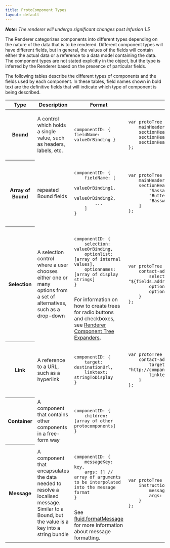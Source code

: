 ```yaml
---
title: ProtoComponent Types
layout: default
---
```


_**Note:** The renderer will undergo significant changes post Infusion 1.5_

The Renderer categorizes components into different types depending on the nature of the data that is to be rendered. Different component types will have different fields, but in general, the values of the fields will contain either the actual data or a reference to a data model containing the data. The component types are not stated explicitly in the object, but the type is inferred by the Renderer based on the presence of particular fields.

The following tables describe the different types of components and the fields used by each component. In these tables, field names shown in bold text are the definitive fields that will indicate which type of component is being described.

<table>
    <thead>
        <tr>
            <th>Type</th>
            <th>Description</th>
            <th>Format</th>
            <th>Example</th>
        </tr>
    </thead>
    <tbody>
        <tr>
            <th>Bound</th>
            <td>
                A control which holds a single value, such as headers, labels, etc.
            </td>
            <td>
            <!-- elements in <pre> aren't indented, as all the whitespace is included in the output -->
                <pre><code>
componentID: { fieldName: valueOrBinding }
                </code></pre>
            </td>
            <td>
                <pre><code>
var protoTree = {
    mainHeader: "Carving Woods",
    sectionHeader1: "Sassafras",
    sectionHeader1: "Butternut",
    sectionHeader1: "Basswood"
};
                </code></pre>
            </td>
        </tr>
        <tr>
            <th>Array of Bound</th>
            <td>repeated Bound fields</td>
            <td>
                <pre><code>
componentID: {
    fieldName: [
        valueOrBinding1,
        valueOrBinding2,
        ...
    ]
}
                </code></pre>
            </td>
            <td>
                <pre><code>
var protoTree = {
    mainHeader: "Carving Woods",
    sectionHeaders: [
        "Sassafras",
        "Butternut",
        "Basswood"
    ]
};
                </code></pre>
            </td>
        </tr>
        <tr>
            <th>Selection</th>
            <td>
                A selection control where a user chooses either one or many options from a set of alternatives, such as a drop-down
            </td>
            <td>
                <pre><code>
componentID: {
    selection: valueOrBinding,
    optionlist: [array of internal values],
    optionnames: [array of display strings]
}
                </code></pre>
                For information on how to create trees for radio buttons and checkboxes, see <a href="RendererComponentTreeExpanders.md">Renderer Component Tree Expanders</a>.
            </td>
            <td>
                <pre><code>
var protoTree = {
    contact-addressType1: {
        selection: "${fields.addressType1}",
        optionlist: ["Home", "Work"],
        optionnames: ["home", "work"]
    }
};
                </code></pre>
            </td>
        </tr>
        <tr>
            <th>Link</th>
            <td>
                A reference to a URL, such as a hyperlink
            </td>
            <td>
                <pre><code>
componentID: {
    target: destinationUrl,
    linktext: stringToDisplay
}
                </code></pre>
            </td>
            <td>
                <pre><code>
var protoTree = {
    contact-addressType1: {
        target: "http://company.com/help/${topic.url}",
        linktext: "${topic.name}"
    }
};
                </code></pre>
            </td>
        </tr>
        <tr>
            <th>Container</th>
            <td>
                A component that contains other components in a free-form way
            </td>
            <td>
                <pre><code>
componentID: {
    children: [array of other protocomponents]
}
                </code></pre>
            </td>
            <td></td>
        </tr>
        <tr>
            <th>Message</th>
            <td>
                A component that encapsulates the data needed to resolve a localised message. Similar to a Bound, but the value is a key into a string bundle
            </td>
            <td>
                <pre><code>
componentID: {
    messageKey: key,
    args: [] // array of arguments to be interpolated into the message format
}
                </code></pre>
                See <a href="https://github.com/fluid-project/infusion/blob/infusion-1.5/src/framework/core/js/JavaProperties.js#L93-L115">fluid.formatMessage</a> for more information about message formatting.
            </td>
            <td>
                <pre><code>
var protoTree = {
    instructions: {
        messageKey: "instructionKey",
        args: ["thing", 3, "%path1"]
    }
};
                </code></pre>
            </td>
        </tr>
    </tbody>
</table>
